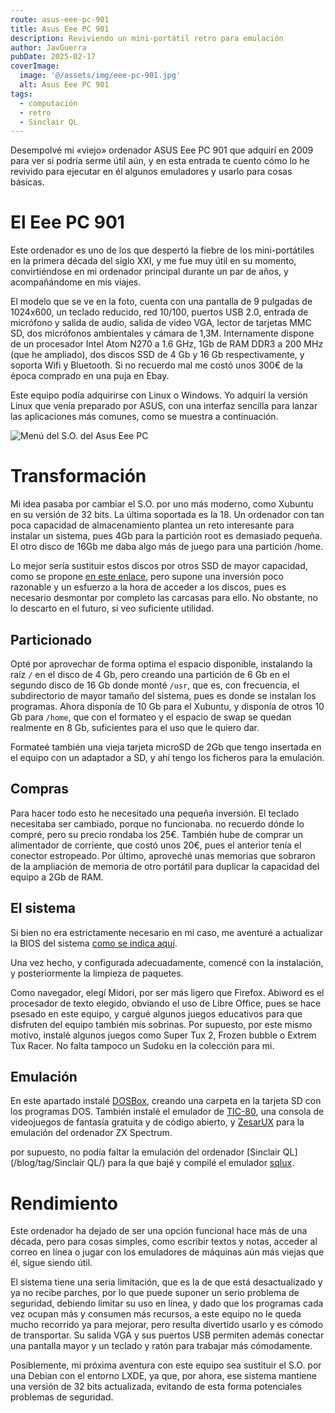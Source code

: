 ```yaml
---
route: asus-eee-pc-901
title: Asus Eee PC 901
description: Reviviendo un mini-portátil retro para emulación
author: JavGuerra
pubDate: 2025-02-17
coverImage:
  image: '@/assets/img/eee-pc-901.jpg'
  alt: Asus Eee PC 901
tags:
  - computación
  - retro
  - Sinclair QL
---
```


Desempolvé mi «viejo» ordenador ASUS Eee PC 901 que adquirí en 2009 para ver si podría serme útil aún, y en esta entrada te cuento cómo lo he revivido para ejecutar en él algunos emuladores y usarlo para cosas básicas.

# El Eee PC 901

Este ordenador es uno de los que despertó la fiebre de los mini-portátiles en la primera década del siglo XXI, y me fue muy útil en su momento, convirtiéndose en mi ordenador principal durante un par de años, y acompañándome en mis viajes.

El modelo que se ve en la foto, cuenta con una pantalla de 9 pulgadas de 1024x600, un teclado reducido, red 10/100, puertos USB 2.0, entrada de micrófono y salida de audio, salida de video VGA, lector de tarjetas MMC SD, dos micrófonos ambientales y cámara de 1,3M. Internamente dispone de un procesador Intel Atom N270 a 1.6 GHz, 1Gb de RAM DDR3 a 200 MHz (que he ampliado), dos discos SSD de 4 Gb y 16 Gb respectivamente, y soporta Wifi y Bluetooth. Si no recuerdo mal me costó unos 300€ de la época comprado en una puja en Ebay.

Este equipo podía adquirirse con Linux o Windows. Yo adquirí la versión Linux que venía preparado por ASUS, con una interfaz sencilla para lanzar las aplicaciones más comunes, como se muestra a continuación.

![Menú del S.O. del Asus Eee PC](@/assets/img/eee-pc-menu.png)

# Transformación

Mi idea pasaba por cambiar el S.O. por uno más moderno, como Xubuntu en su versión de 32 bits. La última soportada es la 18. Un ordenador con tan poca capacidad de almacenamiento plantea un reto interesante para instalar un sistema, pues 4Gb para la partición root es demasiado pequeña. El otro disco de 16Gb me daba algo más de juego para una partición /home.

Lo mejor sería sustituir estos discos por otros SSD de mayor capacidad, como se propone [en este enlace](https://minibots.wordpress.com/2016/01/24/actualizacion-y-ampliacion-de-un-asus-eeepc-901-bajo-archlinux/), pero supone una inversión poco razonable y un esfuerzo a la hora de acceder a los discos, pues es necesario desmontar por completo las carcasas para ello. No obstante, no lo descarto en el futuro, si veo suficiente utilidad.

## Particionado

Opté por aprovechar de forma optima el espacio disponible, instalando la raíz `/` en el disco de 4 Gb, pero creando una partición de 6 Gb en el segundo disco de 16 Gb donde monté `/usr`, que es, con frecuencia, el subdirectorio de mayor tamaño del sistema, pues es donde se instalan los programas. Ahora disponía de 10 Gb para el Xubuntu, y disponía de otros 10 Gb para `/home`, que con el formateo y el espacio de swap se quedan realmente en 8 Gb, suficientes para el uso que le quiero dar.

Formateé también una vieja tarjeta microSD de 2Gb que tengo insertada en el equipo con un adaptador a SD, y ahí tengo los ficheros para la emulación.

## Compras

Para hacer todo esto he necesitado una pequeña inversión. El teclado necesitaba ser cambiado, porque no funcionaba. no recuerdo dónde lo compré, pero su precio rondaba los 25€. También hube de comprar un alimentador de corriente, que costó unos 20€, pues el anterior tenía el conector estropeado. Por último, aproveché unas memorias que sobraron de la ampliación de memoria de otro portátil para duplicar la capacidad del equipo a 2Gb de RAM.

## El sistema

Si bien no era estrictamente necesario en mi caso, me aventuré a actualizar la BIOS del sistema [como se indica aquí](https://www.jasoft.org/Blog/post/PermaLinkaspxguid=f711732f-6439-4a89-8526-c71fc9c).

Una vez hecho, y configurada adecuadamente, comencé con la instalación, y posteriormente la limpieza de paquetes.

Como navegador, elegí Midori, por ser más ligero que Firefox. Abiword es el procesador de texto elegido, obviando el uso de Libre Office, pues se hace psesado en este equipo, y cargué algunos juegos educativos para que disfruten del equipo también mis sobrinas. Por supuesto, por este mismo motivo, instalé algunos juegos como Super Tux 2, Frozen bubble o Extrem Tux Racer. No falta tampoco un Sudoku en la colección para mi.

## Emulación

En este apartado instalé [DOSBox](https://www.dosbox.com/), creando una carpeta en la tarjeta SD con los programas DOS. También instalé el emulador de [TIC-80](https://tic80.com/), una consola de videojuegos de fantasía gratuita y de código abierto, y [ZesarUX](https://github.com/chernandezba/zesarux) para la emulación del ordenador ZX Spectrum.

por supuesto, no podía faltar la emulación del ordenador [Sinclair QL](/blog/tag/Sinclair QL/) para la que bajé y compilé el emulador [sqlux](https://github.com/SinclairQL/sQLux).

# Rendimiento

Este ordenador ha dejado de ser una opción funcional hace más de una década, pero para cosas simples, como escribir textos y notas, acceder al correo en línea o jugar con los emuladores de máquinas aún más viejas que él, sigue siendo útil.

El sistema tiene una seria limitación, que es la de que está desactualizado y ya no recibe parches, por lo que puede suponer un serio problema de seguridad, debiendo limitar su uso en línea, y dado que los programas cada vez ocupan más y consumen más recursos, a este equipo no le queda mucho recorrido ya para mejorar, pero resulta divertido usarlo y es cómodo de transportar. Su salida VGA y sus puertos USB permiten además conectar una pantalla mayor y un teclado y ratón para trabajar más cómodamente.

Posiblemente, mi próxima aventura con este equipo sea sustituir el S.O. por una Debian con el entorno LXDE, ya que, por ahora, ese sistema mantiene una versión de 32 bits actualizada, evitando de esta forma potenciales problemas de seguridad.


